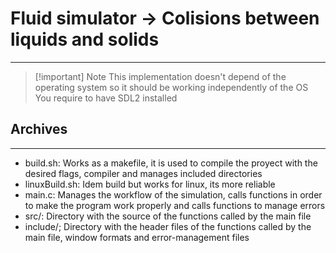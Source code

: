# Fluid simulator -> Colisions between liquids and solids
---
> [!important] Note
> This implementation doesn't depend of the operating system so it should be working independently of the OS
> You require to have SDL2 installed

## Archives
---
- build.sh: Works as a makefile, it is used to compile the proyect with the desired flags, compiler and manages
included directories
- linuxBuild.sh: Idem build but works for linux, its more reliable
- main.c: Manages the workflow of the simulation, calls functions in order to make the program work properly and
calls functions to manage errors
- src/: Directory with the source of the functions called by the main file
- include/; Directory with the header files of the functions called by the main file, window formats and
error-management files

